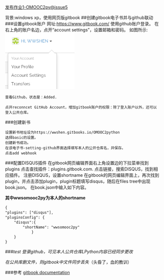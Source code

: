 [发布作业1-OMOOC2py@issue5](https://github.com/OpenMindClub/OMOOC2py/issues/5)

背景:windows xp，使用网页版gitbook 
##创建gitbook电子书并与github联动
###设置gitbook账户
    网址:https://www.gitbook.com/
    使用github账户登录。
    在右上角的账户名边，点开“account settings”，设置邮箱和密码。
    如图所示:
![settings](settings.jpg)

    查看Github，状态是：Added. 

    点开reconncet GitHub Account，增加gitbook账户的权限：除了登入账户以外，还可以登入公共仓库。
###创建新书

    设置新书地址设为https://wwshen.gitbooks.io/OMOOC2python
    选择basic的设置。
    创建新书成功。
    在该电子书-setting-github界面选择填写本人的公开仓库名，并保存。
    点击add webhook
###配置DISQUS插件
    在gitbook网页编辑界面右上角设置边的下拉菜单找到plugins
    点击查找插件：plugins.gitbook.com.
    点击链接，搜索DISQUS，找到相应插件。
    注册DISQUS，设置shortname
    在gitbook的网页编辑界面上，再次找到plugin，并点击添加plugin，plugin标题填写disqus，随后在files tree中出现book.json。
    在book.json中输入如下内容。

**其中wwsomooc2py为本人的shortname**

    {
    "plugins": ["disqus"],
    "pluginsConfig": {
        "disqus":{
            "shortName": "wwsomooc2py"
                }
        }
    }
    
###*test* 
*登录github，可见本人公共仓库LPython内容已经同步更改*

*在公共库删文件，则gitbook中文件同步丢失*（头昏了，血的教训）
    
###参考
[gitbook documentation](http://help.gitbook.com/)